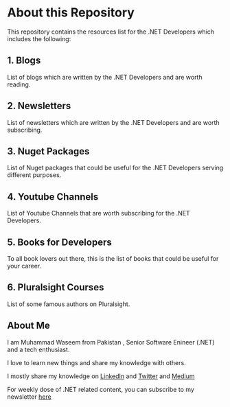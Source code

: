 # About this Repository

This repository contains the resources list for the .NET Developers which includes the following:


## 1. Blogs
List of blogs which are written by the .NET Developers and are worth reading.

##  2. Newsletters
List of newsletters which are written by the .NET Developers and are worth subscribing.

##  3. Nuget Packages 
List of Nuget packages that could be useful for the .NET Developers serving different purposes.

## 4. Youtube Channels
List of Youtube Channels that are worth subscribing for the .NET Developers.

## 5. Books for Developers
To all book lovers out there, this is the list of books that could be useful for your career.


## 6. Pluralsight Courses
List of some famous authors on Pluralsight.


## About Me

I am Muhammad Waseem from Pakistan , Senior Software Enineer (.NET) and a tech enthusiast. 

I love to learn new things and share my knowledge with others. 

I mostly share my knowledge on [LinkedIn](linkedin.com/in/mwaseemzakir/) and [Twitter](https://twitter.com/mwaseemzakir) and [Medium](http://medium.com/@mwaseemzakir)

For weekly dose of .NET related content, you can subscribe to my newsletter [here](https://waseemzakir.substack.com/)
